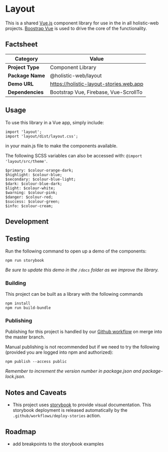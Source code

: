 # Layout
This is a shared [Vue.js](https://vuejs.org) component library for use in the in all holistic-web projects. [Boostrap Vue](https://bootstrap-vue.js.org/) is used to drive the core of the functionality.

## Factsheet
| **Category**     | **Value**                               |
|------------------|-----------------------------------------|
| **Project Type** | Component Library                       |
| **Package Name** | @holistic-web/layout                    |
| **Demo URL**     | https://holistic-layout-stories.web.app |
| **Dependencies** | Bootstrap Vue, Firebase, Vue-ScrollTo   |

## Usage
To use this library in a Vue app, simply include:
```
import 'layout';
import 'layout/dist/layout.css';
```
in your main.js file to make the components available.

The following SCSS variables can also be accessed with: `@import 'layout/src/theme'`.
```
$primary: $colour-orange-dark;
$highlight: $colour-blue;
$secondary: $colour-blue-light;
$dark: $colour-blue-dark;
$light: $colour-white;
$warning: $colour-pink;
$danger: $colour-red;
$success: $colour-green;
$info: $colour-cream;
```

## Development

## Testing
Run the following command to open up a demo of the components:
```
npm run storybook
```
_Be sure to update this demo in the `/docs` folder as we improve the library._

### Building
This project can be built as a library with the following commands
```
npm install
npm run build-bundle
```

### Publishing
Publishing for this project is handled by our [Github workflow](/.github/workflows/publish) on merge into the master branch.

Manual publishing is not recommended but if we need to try the following (provided you are logged into npm and authorized):
```
npm publish --access public
```
_Remember to increment the version number in package.json and package-lock.json._

## Notes and Caveats
- This project uses [storybook](https://storybook.js.org/) to provide visual documentation. This storybook deployment is released automatically by the `.github/workflows/deploy-stories` action.

## Roadmap
- add breakpoints to the storybook examples